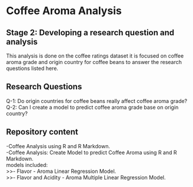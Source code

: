 # Coffee Aroma Analysis

## Stage 2: Developing a research question and analysis

This analysis is done on the coffee ratings dataset it is focused on coffee aroma grade and origin country for coffee beans to answer the research questions listed here.  

## Research Questions

Q-1: Do origin countries for coffee beans really affect coffee aroma grade? <br />
Q-2: Can I create a model to predict coffee aroma grade base on origin country?<br />


## Repository content

-Coffee Analysis using R and R Markdown.<br />
-Coffee Analysis: Create Model to predict Coffee Aroma using R and R Markdown.<br />
    models included:<br />
    >>- Flavor - Aroma Linear Regression Model.<br />
    >>- Flavor and Acidity - Aroma Multiple Linear Regression Model.<br />


